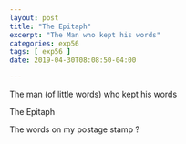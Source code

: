```yaml
---
layout: post
title: "The Epitaph"
excerpt: "The Man who kept his words"
categories: exp56
tags: [ exp56 ]
date: 2019-04-30T08:08:50-04:00

---
```


The man (of little words) who kept his words

The Epitaph

The words on my postage stamp ?  

